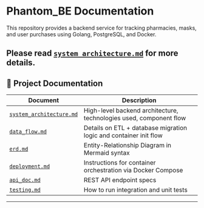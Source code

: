 # Phantom_BE Documentation

This repository provides a backend service for tracking pharmacies, masks, and user purchases using Golang, PostgreSQL, and Docker.

Please read [`system_architecture.md`](./doc/system_architecture.md) for more details.
---

## 📂 Project Documentation

| Document | Description |
|---------|-------------|
| [`system_architecture.md`](./doc/system_architecture.md) | High-level backend architecture, technologies used, component flow |
| [`data_flow.md`](./doc/data_flow.md) | Details on ETL + database migration logic and container init flow |
| [`erd.md`](./doc/erd.md) | Entity-Relationship Diagram in Mermaid syntax |
| [`deployment.md`](./doc/deployment.md) | Instructions for container orchestration via Docker Compose |
| [`api_doc.md`](./doc/api_doc.md) | REST API endpoint specs |
| [`testing.md`](./doc/testing.md) | How to run integration and unit tests |

---


